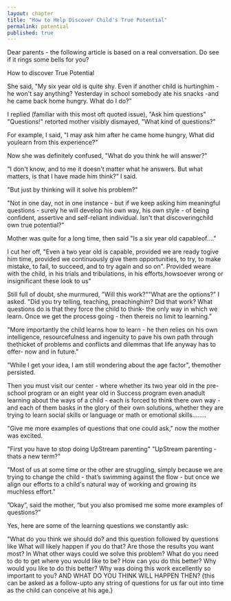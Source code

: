 ```yaml
---
layout: chapter
title: "How to Help Discover Child's True Potential"
permalink: potential
published: true
---
```


Dear parents - the following article is based on a real conversation. Do see if it rings some bells for you?

How to discover True Potential

She said, "My six year old is quite shy. Even if another child is hurtinghim - he won't say anything? Yesterday in school somebody ate his snacks -and he came back home hungry. What do I do?”

I replied (familiar with this most oft quoted issue), "Ask him questions"
"Questions!" retorted mother visibly dismayed, "What kind of questions?”

For example, I said, "I may ask him after he came home hungry, What did youlearn from this experience?"

Now she was definitely confused, "What do you think he will answer?"

"I don't know, and to me it doesn't matter what he answers. But what matters, is that I have made him think?” I said.

"But just by thinking will it solve his problem?"

"Not in one day, not in one instance - but if we keep asking him meaningful questions - surely he will develop his own way, his own style - of being confident, assertive and self-reliant individual. Isn't that discoveringchild own true potential?"

Mother was quite for a long time, then said "Is a six year old capableof...."

I cut her off, "Even a two year old is capable, provided we are ready togive him time, provided we continuously give them opportunities, to try, to  make mistake, to fail, to succeed, and to try again and so on". Provided weare with the child, in his trials and tribulations, in his efforts,howsoever wrong or insignificant these look to us"

Still full of doubt, she murmured, "Will this work?""What are the options?" I asked. "Did you try telling, teaching, preachinghim? Did that work? What questions do is that they force the child to think- the only way in which we learn. Once we get the process going - then thereis no limit to learning.”

"More importantly the child learns how to learn - he then relies on his own intelligence, resourcefulness and ingenuity to pave his own path through thethicket of problems and conflicts and dilemmas that life anyway has to offer- now and in future."

"While I get your idea, I am still wondering about the age factor", themother persisted.

Then you must visit our center - where whether its two year old in the pre-school program or an eight year old in Success program even anadult learning about the ways of a child - each is forced to think there own way - and each of them basks in the glory of their own solutions, whether they are trying to learn social skills or language or math or emotional skills........

"Give me more examples of questions that one could ask," now the mother was excited.

"First you have to stop doing UpStream parenting"
"UpStream parenting - thats a new term?"

"Most of us at some time or the other are struggling, simply because we are trying to change the child - that’s swimming against the flow - but once we align our efforts to a child's natural way of working and growing its muchless effort."

”Okay”, said the mother, “but you also promised me some more examples of questions?”

Yes, here are some of the learning questions we constantly ask:

"What do you think we should do? and this question followed by questions like
What will likely happen if you do that? Are those the results you want most?
In What other ways could we solve this problem?
What do you need to do to get where you would like to be?
How can you do this better? Why would you like to do this better? Why was doing this work excellently so important to you?
AND WHAT DO YOU THINK WILL HAPPEN THEN? {this can be asked as a follow-upto any string of questions for us far out into time as the child can conceive at his age.}